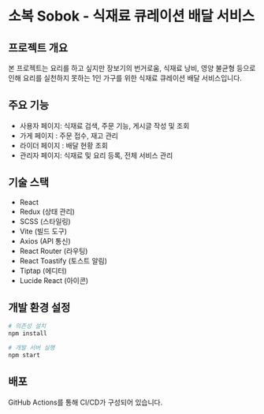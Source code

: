 # 소복 Sobok - 식재료 큐레이션 배달 서비스

## 프로젝트 개요

본 프로젝트는 요리를 하고 싶지만 장보기의 번거로움, 식재료 낭비, 영양 불균형 등으로 인해 요리를 실천하지 못하는 1인 가구를 위한 식재료 큐레이션 배달 서비스입니다.

## 주요 기능

- 사용자 페이지: 식재료 검색, 주문 기능, 게시글 작성 및 조회
- 가게 페이지 : 주문 접수, 재고 관리
- 라이더 페이지 : 배달 현황 조회
- 관리자 페이지: 식재료 및 요리 등록, 전체 서비스 관리

## 기술 스택

- React
- Redux (상태 관리)
- SCSS (스타일링)
- Vite (빌드 도구)
- Axios (API 통신)
- React Router (라우팅)
- React Toastify (토스트 알림)
- Tiptap (에디터)
- Lucide React (아이콘)

## 개발 환경 설정

```bash
# 의존성 설치
npm install

# 개발 서버 실행
npm start
```

## 배포

GitHub Actions를 통해 CI/CD가 구성되어 있습니다.
